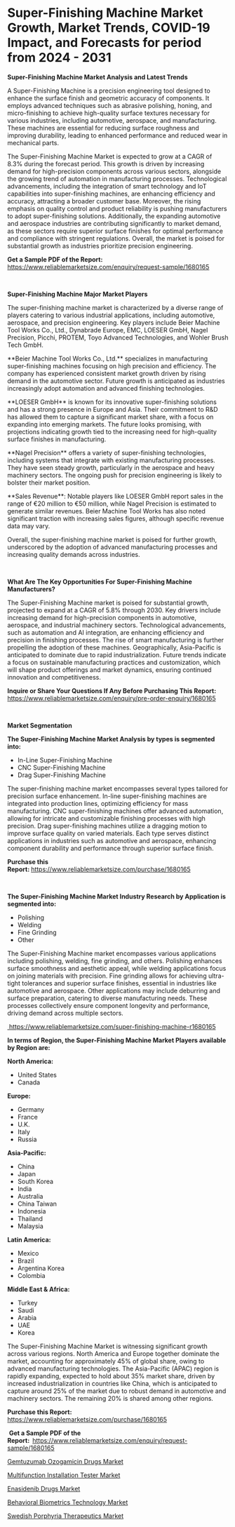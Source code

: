 <p><h1>Super-Finishing Machine Market Growth, Market Trends, COVID-19 Impact, and Forecasts for period from 2024 - 2031</h1></p><p><strong>Super-Finishing Machine Market Analysis and Latest Trends</strong></p>
<p><p>A Super-Finishing Machine is a precision engineering tool designed to enhance the surface finish and geometric accuracy of components. It employs advanced techniques such as abrasive polishing, honing, and micro-finishing to achieve high-quality surface textures necessary for various industries, including automotive, aerospace, and manufacturing. These machines are essential for reducing surface roughness and improving durability, leading to enhanced performance and reduced wear in mechanical parts.</p><p>The Super-Finishing Machine Market is expected to grow at a CAGR of 8.3% during the forecast period. This growth is driven by increasing demand for high-precision components across various sectors, alongside the growing trend of automation in manufacturing processes. Technological advancements, including the integration of smart technology and IoT capabilities into super-finishing machines, are enhancing efficiency and accuracy, attracting a broader customer base. Moreover, the rising emphasis on quality control and product reliability is pushing manufacturers to adopt super-finishing solutions. Additionally, the expanding automotive and aerospace industries are contributing significantly to market demand, as these sectors require superior surface finishes for optimal performance and compliance with stringent regulations. Overall, the market is poised for substantial growth as industries prioritize precision engineering.</p></p>
<p><strong>Get a Sample PDF of the Report:&nbsp;</strong> <a href="https://www.reliablemarketsize.com/enquiry/request-sample/1680165?utm_campaign=1550&utm_medium=2&utm_source=Github&utm_content=ia&utm_term=14102024&utm_id=super-finishing-machine">https://www.reliablemarketsize.com/enquiry/request-sample/1680165</a></p>
<p>&nbsp;</p>
<p><strong>Super-Finishing Machine Major Market Players</strong></p>
<p><p>The super-finishing machine market is characterized by a diverse range of players catering to various industrial applications, including automotive, aerospace, and precision engineering. Key players include Beier Machine Tool Works Co., Ltd., Dynabrade Europe, EMC, LOESER GmbH, Nagel Precision, Picchi, PROTEM, Toyo Advanced Technologies, and Wohler Brush Tech GmbH. </p><p>**Beier Machine Tool Works Co., Ltd.** specializes in manufacturing super-finishing machines focusing on high precision and efficiency. The company has experienced consistent market growth driven by rising demand in the automotive sector. Future growth is anticipated as industries increasingly adopt automation and advanced finishing technologies.</p><p>**LOESER GmbH** is known for its innovative super-finishing solutions and has a strong presence in Europe and Asia. Their commitment to R&D has allowed them to capture a significant market share, with a focus on expanding into emerging markets. The future looks promising, with projections indicating growth tied to the increasing need for high-quality surface finishes in manufacturing.</p><p>**Nagel Precision** offers a variety of super-finishing technologies, including systems that integrate with existing manufacturing processes. They have seen steady growth, particularly in the aerospace and heavy machinery sectors. The ongoing push for precision engineering is likely to bolster their market position.</p><p>**Sales Revenue**: Notable players like LOESER GmbH report sales in the range of €20 million to €50 million, while Nagel Precision is estimated to generate similar revenues. Beier Machine Tool Works has also noted significant traction with increasing sales figures, although specific revenue data may vary.</p><p>Overall, the super-finishing machine market is poised for further growth, underscored by the adoption of advanced manufacturing processes and increasing quality demands across industries.</p></p>
<p>&nbsp;</p>
<p><strong>What Are The Key Opportunities For Super-Finishing Machine Manufacturers?</strong></p>
<p><p>The Super-Finishing Machine market is poised for substantial growth, projected to expand at a CAGR of 5.8% through 2030. Key drivers include increasing demand for high-precision components in automotive, aerospace, and industrial machinery sectors. Technological advancements, such as automation and AI integration, are enhancing efficiency and precision in finishing processes. The rise of smart manufacturing is further propelling the adoption of these machines. Geographically, Asia-Pacific is anticipated to dominate due to rapid industrialization. Future trends indicate a focus on sustainable manufacturing practices and customization, which will shape product offerings and market dynamics, ensuring continued innovation and competitiveness.</p></p>
<p><strong>Inquire or Share Your Questions If Any Before Purchasing This Report:</strong> <a href="https://www.reliablemarketsize.com/enquiry/pre-order-enquiry/1680165?utm_campaign=1550&utm_medium=2&utm_source=Github&utm_content=ia&utm_term=14102024&utm_id=super-finishing-machine">https://www.reliablemarketsize.com/enquiry/pre-order-enquiry/1680165</a></p>
<p>&nbsp;</p>
<p><strong>Market Segmentation</strong></p>
<p><strong>The Super-Finishing Machine Market Analysis by types is segmented into:</strong></p>
<p><ul><li>In-Line Super-Finishing Machine</li><li>CNC Super-Finishing Machine</li><li>Drag Super-Finishing Machine</li></ul></p>
<p><p>The super-finishing machine market encompasses several types tailored for precision surface enhancement. In-line super-finishing machines are integrated into production lines, optimizing efficiency for mass manufacturing. CNC super-finishing machines offer advanced automation, allowing for intricate and customizable finishing processes with high precision. Drag super-finishing machines utilize a dragging motion to improve surface quality on varied materials. Each type serves distinct applications in industries such as automotive and aerospace, enhancing component durability and performance through superior surface finish.</p></p>
<p><strong>Purchase this Report:&nbsp;</strong><a href="https://www.reliablemarketsize.com/purchase/1680165?utm_campaign=1550&utm_medium=2&utm_source=Github&utm_content=ia&utm_term=14102024&utm_id=super-finishing-machine">https://www.reliablemarketsize.com/purchase/1680165</a></p>
<p>&nbsp;</p>
<p><strong>The Super-Finishing Machine Market Industry Research by Application is segmented into:</strong></p>
<p><ul><li>Polishing</li><li>Welding</li><li>Fine Grinding</li><li>Other</li></ul></p>
<p><p>The Super-Finishing Machine market encompasses various applications including polishing, welding, fine grinding, and others. Polishing enhances surface smoothness and aesthetic appeal, while welding applications focus on joining materials with precision. Fine grinding allows for achieving ultra-tight tolerances and superior surface finishes, essential in industries like automotive and aerospace. Other applications may include deburring and surface preparation, catering to diverse manufacturing needs. These processes collectively ensure component longevity and performance, driving demand across multiple sectors.</p></p>
<p><a href="https://www.reliablemarketsize.com/super-finishing-machine-r1680165?utm_campaign=1550&utm_medium=2&utm_source=Github&utm_content=ia&utm_term=14102024&utm_id=super-finishing-machine">&nbsp;https://www.reliablemarketsize.com/super-finishing-machine-r1680165</a></p>
<p><strong>In terms of Region, the Super-Finishing Machine Market Players available by Region are:</strong></p>
<p>
    <p> <strong> North America: </strong>
        <ul>
            <li>United States</li>
            <li>Canada</li>
        </ul>
        </p> 
    <p> <strong> Europe: </strong>
        <ul>
            <li>Germany</li>
            <li>France</li>
            <li>U.K.</li>
            <li>Italy</li>
            <li>Russia</li>
        </ul>
        </p> 
    <p> <strong> Asia-Pacific: </strong>
        <ul>
            <li>China</li>
            <li>Japan</li>
            <li>South Korea</li>
            <li>India</li>
            <li>Australia</li>
            <li>China Taiwan</li>
            <li>Indonesia</li>
            <li>Thailand</li>
            <li>Malaysia</li>
        </ul>
        </p> 
    <p> <strong> Latin America: </strong>
        <ul>
            <li>Mexico</li>
            <li>Brazil</li>
            <li>Argentina Korea</li>
            <li>Colombia</li>
        </ul>
        </p> 
    <p> <strong> Middle East & Africa: </strong>
        <ul>
            <li>Turkey</li>
            <li>Saudi</li>
            <li>Arabia</li>
            <li>UAE</li>
            <li>Korea</li>
        </ul>
    </p>
    </p>
<p><p>The Super-Finishing Machine Market is witnessing significant growth across various regions. North America and Europe together dominate the market, accounting for approximately 45% of global share, owing to advanced manufacturing technologies. The Asia-Pacific (APAC) region is rapidly expanding, expected to hold about 35% market share, driven by increased industrialization in countries like China, which is anticipated to capture around 25% of the market due to robust demand in automotive and machinery sectors. The remaining 20% is shared among other regions.</p></p>
<p><strong>Purchase this Report: </strong><a href="https://www.reliablemarketsize.com/purchase/1680165?utm_campaign=1550&utm_medium=2&utm_source=Github&utm_content=ia&utm_term=14102024&utm_id=super-finishing-machine">https://www.reliablemarketsize.com/purchase/1680165</a></p>
<p>&nbsp;<strong>Get a Sample PDF of the Report:&nbsp;&nbsp;</strong><a href="https://www.reliablemarketsize.com/enquiry/request-sample/1680165?utm_campaign=1550&utm_medium=2&utm_source=Github&utm_content=ia&utm_term=14102024&utm_id=super-finishing-machine">https://www.reliablemarketsize.com/enquiry/request-sample/1680165</a></p>
<p><strong></strong></p>
<p><p><a href="https://www.linkedin.com/pulse/global-gemtuzumab-ozogamicin-drugs-market-size-trends-ul9qe?utm_campaign=1550&utm_medium=2&utm_source=Github&utm_content=ia&utm_term=14102024&utm_id=super-finishing-machine">Gemtuzumab Ozogamicin Drugs Market</a></p><p><a href="https://github.com/zenap1yahrovat/Market-Research-Report-List-1/blob/main/multifunction-installation-tester-market.md?utm_campaign=1550&utm_medium=2&utm_source=Github&utm_content=ia&utm_term=14102024&utm_id=super-finishing-machine">Multifunction Installation Tester Market</a></p><p><a href="https://www.linkedin.com/pulse/emerging-technologies-reshaping-enasidenib-drugs-market-jt7rc?trk=public_post_embed_feed-article-content&utm_campaign=1550&utm_medium=2&utm_source=Github&utm_content=ia&utm_term=14102024&utm_id=super-finishing-machine">Enasidenib Drugs Market</a></p><p><a href="https://github.com/ramdeniz14hi/Market-Research-Report-List-1/blob/main/behavioral-biometrics-technology-market.md?utm_campaign=1550&utm_medium=2&utm_source=Github&utm_content=ia&utm_term=14102024&utm_id=super-finishing-machine">Behavioral Biometrics Technology Market</a></p><p><a href="https://www.linkedin.com/pulse/swedish-porphyria-therapeutics-market-industry-trends-r1hwc?trk=public_post_embed_feed-article-content&utm_campaign=1550&utm_medium=2&utm_source=Github&utm_content=ia&utm_term=14102024&utm_id=super-finishing-machine">Swedish Porphyria Therapeutics Market</a></p></p>